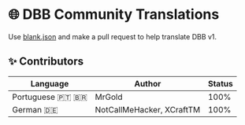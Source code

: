 # 🌐 DBB Community Translations
Use [blank.json](blank.json) and make a pull request to help translate DBB v1.

## ✨ Contributors
| Language        | Author                    | Status |
| --------------- | ------------------------- | ------ |
| Portuguese 🇵🇹 🇧🇷 | MrGold                    | 100%   |
| German 🇩🇪       | NotCallMeHacker, XCraftTM | 100%   |